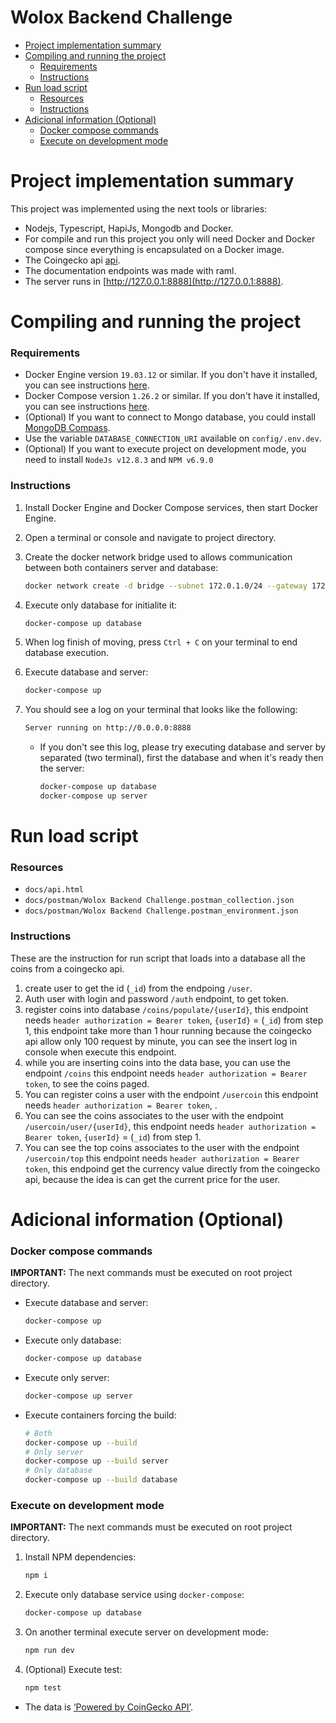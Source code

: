 # Wolox Backend Challenge

- [Project implementation summary](#project-implementation-summary)
- [Compiling and running the project](#compiling-and-running-the-project)
    - [Requirements](#requirements)
    - [Instructions](#instructions)
- [Run load script](#run-load-script)
    - [Resources](#resources)
    - [Instructions](#instructions)
- [Adicional information (Optional)](#adicional-information-optional)
    - [Docker compose commands](#docker-compose-commands)
    - [Execute on development mode](#execute-on-development-mode)


# Project implementation summary

This project was implemented using the next tools or libraries:

- Nodejs, Typescript, HapiJs, Mongodb and Docker.
- For compile and run this project you only will need Docker and Docker compose since everything is encapsulated on a Docker image.
- The Coingecko api [api](​https://www.coingecko.com/en/api).
- The documentation endpoints was made with raml.
- The server runs in [http://127.0.0.1:8888](http://127.0.0.1:8888).


# Compiling and running the project

### Requirements

- Docker Engine version `19.03.12` or similar. If you don't have it installed, you can see instructions [here](https://docs.docker.com/engine/install/).
- Docker Compose version `1.26.2` or similar. If you don't have it installed, you can see instructions [here](https://docs.docker.com/compose/install/).
- (Optional) If you want to connect to Mongo database, you could install [MongoDB Compass](https://www.mongodb.com/try/download/compass).
- Use the variable `DATABASE_CONNECTION_URI` available on `config/.env.dev`.
- (Optional) If you want to execute project on development mode, you need to install `NodeJs v12.8.3` and `NPM v6.9.0`

### Instructions

1. Install Docker Engine and Docker Compose services, then start Docker Engine.
2. Open a terminal or console and navigate to project directory.
3. Create the docker network bridge used to allows communication between both containers server and database:

    ```bash
    docker network create -d bridge --subnet 172.0.1.0/24 --gateway 172.0.1.1 coingecko-net
    ```
4. Execute only database for initialite it:

    ```bash
    docker-compose up database
    ```
5. When log finish of moving, press `Ctrl + C` on your terminal to end database execution.
6. Execute database and server:

    ```bash
    docker-compose up
    ```
7. You should see a log on your terminal that looks like the following:
    ```bash
    Server running on http://0.0.0.0:8888
    ```
    - If you don't see this log, please try executing database and server by separated (two terminal), first the database and when it's ready then the server:
        ```bash
        docker-compose up database
        docker-compose up server
        ```

# Run load script

### **Resources**

- `docs/api.html`
- `docs/postman/Wolox Backend Challenge.postman_collection.json`
- `docs/postman/Wolox Backend Challenge.postman_environment.json`

### **Instructions**

These are the instruction for run script that loads into a database all the coins from a coingecko api.

1. create user to get the id (`_id`) from the endpoing `/user`.
2. Auth user with login and password `/auth` endpoint, to get token.
3. register coins into database `/coins/populate/{userId}`, this endpoint needs `header authorization = Bearer token`, `{userId}` = (`_id`) from step 1, this endpoint take more than 1 hour running because the coingecko api allow only 100 request by minute, you can see the insert log in console when execute this endpoint.
4. while you are inserting coins into the data base, you can use the endpoint `/coins` this endpoint needs `header authorization = Bearer token`, to see the coins paged.
5. You can register coins a user with the endpoint `/usercoin` this endpoint needs `header authorization = Bearer token`, .
6. You can see the coins associates to the user with the endpoint `/usercoin/user/{userId}`, this endpoint needs `header authorization = Bearer token`,  `{userId}` = (`_id`) from step 1.
7. You can see the top coins associates to the user with the endpoint `/usercoin/top` this endpoint needs `header authorization = Bearer token`, this endpoind get the currency value directly from the coingecko api, because the idea is can get the current price for the user.

# Adicional information (Optional)

### **Docker compose commands**

**IMPORTANT:** The next commands must be executed on root project directory.

- Execute database and server:

    ```bash
    docker-compose up
    ```

- Execute only database:

    ```bash
    docker-compose up database
    ```

- Execute only server:

    ```bash
    docker-compose up server
    ```

- Execute containers forcing the build:

    ```bash
    # Both
    docker-compose up --build
    # Only server
    docker-compose up --build server
    # Only database
    docker-compose up --build database
    ```

### **Execute on development mode**

**IMPORTANT:** The next commands must be executed on root project directory.

1. Install NPM dependencies:

    ```bash
    npm i
    ```

2. Execute only database service using `docker-compose`:

    ```bash
    docker-compose up database
    ```

3. On another terminal execute server on development mode:

    ```bash
    npm run dev
    ```

4. (Optional) Execute test:

    ```bash
    npm test
    ```
    
- The data is [‘Powered by CoinGecko API’](https://www.coingecko.com/en/api). 
